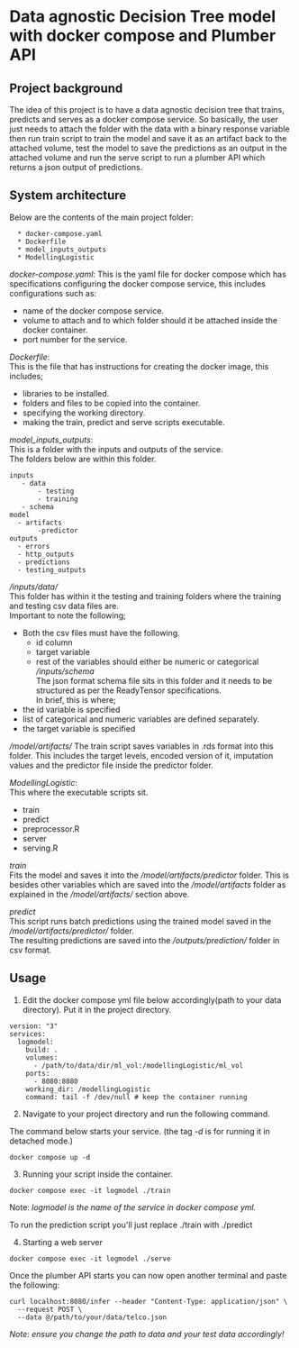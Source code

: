 # Data agnostic Decision Tree model with docker compose and Plumber API  
## Project background
The idea of this project is to have a data agnostic decision tree that trains, predicts and serves as a docker compose service.
So basically, the user just needs to attach the folder with the data with a binary response variable then run train script to train the model and save it as an artifact back to the attached volume, test the model to save the predictions as an output in the attached volume and run the serve script to run a plumber API which returns a json output of predictions.   
 
## System architecture
 Below are the contents of the main project folder:     
 
 ```
   * docker-compose.yaml   
   * Dockerfile     
   * model_inputs_outputs     
   * ModellingLogistic    
 
 ```
*docker-compose.yaml*: 
 This is the yaml file for docker compose which has specifications configuring the docker compose service, this includes configurations such as:     
 * name of the docker compose service.      
 * volume to attach and to which folder should it be attached inside the docker container.    
 * port number for the service.    
 
*Dockerfile*:    
 This is the file that has instructions for creating the docker image, this includes;    
 * libraries to be installed.   
 * folders and files to be copied into the container.   
 * specifying the working directory.   
 * making the train, predict and serve scripts executable.  
 
*model_inputs_outputs*:   
 This is a folder with the inputs and outputs of the service.   
 The folders below are within this folder.   
 
 ```
 inputs   
    - data  
        - testing 
        - training
    - schema
 model   
   - artifacts
        -predictor
 outputs
   - errors   
   - http_outputs
   - predictions
   - testing_outputs
 
 ```
*/inputs/data/*    
This folder has within it the testing and training folders where the training and testing csv data files are.     
Important to note the following;    
 - Both the csv files must have the following.     
      - id column    
      - target variable    
      - rest of the variables should either be numeric or categorical   
*/inputs/schema*    
The json format schema file sits in this folder and it needs to be structured as per the ReadyTensor specifications.     
In brief, this is where;   
  - the id variable is specified    
  - list of categorical and numeric variables are defined separately.    
  - the target variable is specified   
  
*/model/artifacts/*
The train script saves variables in .rds format into this folder. This includes the target levels, encoded version of it, imputation values and the predictor file inside the predictor folder.    

*ModellingLogistic*:   
 This where the executable scripts sit.    
   - train    
   - predict     
   - preprocessor.R   
   - server   
   - serving.R    
     
*train*   
Fits the model and saves it into the _/model/artifacts/predictor_ folder. This is besides other variables which are saved into the _/model/artifacts_ folder as explained in the */model/artifacts/* section above.     

*predict*    
This script runs batch predictions using the trained model saved in the _/model/artifacts/predictor/_ folder.    
The resulting predictions are saved into the _/outputs/prediction/_ folder in csv format.    

## Usage 

1. Edit the docker compose yml file below accordingly(path to your data directory). Put it in the project directory. 
```
version: "3"
services:
  logmodel:
    build: .
    volumes:
      - /path/to/data/dir/ml_vol:/modellingLogistic/ml_vol
    ports:
      - 8080:8080
    working_dir: /modellingLogistic
    command: tail -f /dev/null # keep the container running

```

2. Navigate to your project directory and run the following command.     

The command below starts your service. (the tag _-d_ is for running it in detached mode.)     

```
docker compose up -d

``` 

3. Running your script inside the container.     

```
docker compose exec -it logmodel ./train  

```
Note: _logmodel is the name of the service in docker compose yml._     

To run the prediction script you'll just replace ./train with ./predict     

4. Starting a web server   

```
docker compose exec -it logmodel ./serve   

```

Once the plumber API starts you can now open another terminal and paste the following:   

```
curl localhost:8080/infer --header "Content-Type: application/json" \
  --request POST \
  --data @/path/to/your/data/telco.json
```

_*Note: ensure you change the path to data and your test data accordingly!*_    

